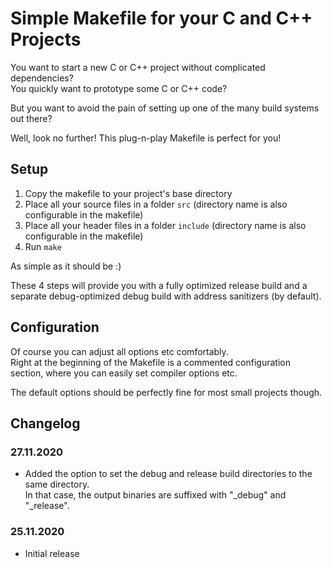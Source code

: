 # Simple Makefile for your C and C++ Projects
You want to start a new C or C++ project without complicated dependencies? \
You quickly want to prototype some C or C++ code?

But you want to avoid the pain of setting up one of the many build systems out there?

Well, look no further! This plug-n-play Makefile is perfect for you!

## Setup
1. Copy the makefile to your project's base directory
2. Place all your source files in a folder `src` (directory name is also configurable in the makefile)
3. Place all your header files in a folder `include` (directory name is also configurable in the makefile)
4. Run `make`

As simple as it should be :)

These 4 steps will provide you with a fully optimized release build and a separate debug-optimized debug build with address sanitizers (by default).

## Configuration
Of course you can adjust all options etc comfortably.\
Right at the beginning of the Makefile is a commented configuration section, where you can easily set compiler options etc.

The default options should be perfectly fine for most small projects though.


## Changelog
### 27.11.2020
* Added the option to set the debug and release build directories to the same directory.\
In that case, the output binaries are suffixed with "_debug" and "_release".

### 25.11.2020
* Initial release

